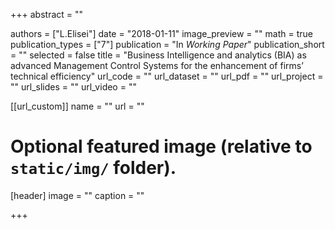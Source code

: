 +++
  abstract = ""
  
  authors = ["L.Elisei"]
  date = "2018-01-11"
  image_preview = ""
  math = true
  publication_types = ["7"]
  publication = "In *Working Paper*"
  publication_short = ""
  selected = false
  title = "Business Intelligence and analytics (BIA) as advanced Management Control
 Systems for the enhancement of firms’ technical efficiency"
  url_code = ""
  url_dataset = ""
  url_pdf = ""
  url_project = ""
  url_slides = ""
  url_video = ""
  
  [[url_custom]]
  name = ""
  url = ""
  
  # Optional featured image (relative to `static/img/` folder).
  [header]
  image = ""
  caption = ""
  
  +++
    